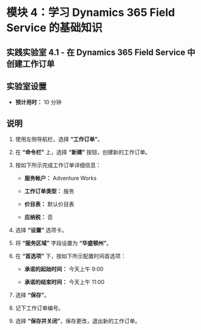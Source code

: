 ﻿---
lab:
    title: '实验室 4.1： 在 Dynamics 365 Field Service 中创建工作订单'
    module: '模块 4： 学习 Dynamics 365 Field Service 的基础知识'
---

模块 4：学习 Dynamics 365 Field Service 的基础知识
========================

## 实践实验室 4.1 - 在 Dynamics 365 Field Service 中创建工作订单

## 实验室设置

  - **预计用时：** 10 分钟

## 说明

1. 使用左侧导航栏，选择 **“工作订单”**。

2. 在 **“命令栏”** 上，选择 **“新建”** 按钮，创建新的工作订单。

3. 按如下所示完成工作订单详细信息：

	- **服务帐户：** Adventure Works

	- **工作订单类型：** 服务

	- **价目表：** 默认价目表

	- **应纳税：** 否

4. 选择 **“设置”** 选项卡。

5. 将 **“服务区域”** 字段设置为 **“华盛顿州”**。

6. 在 **“首选项”** 下，按如下所示配置时间首选项：

	- **承诺的起始时间：** 今天上午 9:00

	- **承诺的结束时间：** 今天上午 11:00

7. 选择 **“保存”**。

8. 记下工作订单编号。 

9. 选择 **“保存并关闭”**，保存更改，退出新的工作订单。
